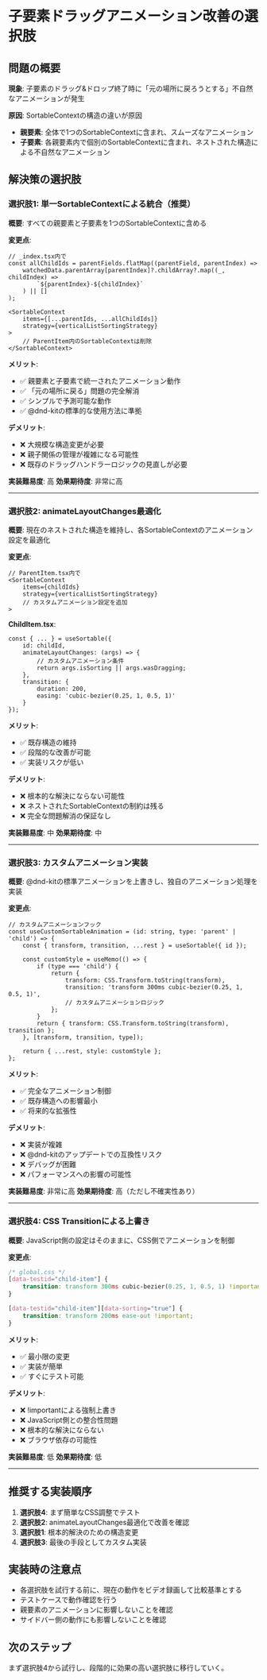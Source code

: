 # 子要素ドラッグアニメーション改善の選択肢

## 問題の概要

**現象**: 子要素のドラッグ&ドロップ終了時に「元の場所に戻ろうとする」不自然なアニメーションが発生

**原因**: SortableContextの構造の違いが原因

- **親要素**: 全体で1つのSortableContextに含まれ、スムーズなアニメーション
- **子要素**: 各親要素内で個別のSortableContextに含まれ、ネストされた構造による不自然なアニメーション

## 解決策の選択肢

### 選択肢1: 単一SortableContextによる統合（推奨）

**概要**: すべての親要素と子要素を1つのSortableContextに含める

**変更点**:

```tsx
// _index.tsx内で
const allChildIds = parentFields.flatMap((parentField, parentIndex) => 
    watchedData.parentArray[parentIndex]?.childArray?.map((_, childIndex) => 
        `${parentIndex}-${childIndex}`
    ) || []
);

<SortableContext
    items={[...parentIds, ...allChildIds]}
    strategy={verticalListSortingStrategy}
>
    // ParentItem内のSortableContextは削除
</SortableContext>
```

**メリット**:

- ✅ 親要素と子要素で統一されたアニメーション動作
- ✅ 「元の場所に戻る」問題の完全解消
- ✅ シンプルで予測可能な動作
- ✅ @dnd-kitの標準的な使用方法に準拠

**デメリット**:

- ❌ 大規模な構造変更が必要
- ❌ 親子関係の管理が複雑になる可能性
- ❌ 既存のドラッグハンドラーロジックの見直しが必要

**実装難易度**: 高
**効果期待度**: 非常に高

---

### 選択肢2: animateLayoutChanges最適化

**概要**: 現在のネストされた構造を維持し、各SortableContextのアニメーション設定を最適化

**変更点**:

```tsx
// ParentItem.tsx内で
<SortableContext
    items={childIds}
    strategy={verticalListSortingStrategy}
    // カスタムアニメーション設定を追加
>
```

**ChildItem.tsx**:

```tsx
const { ... } = useSortable({ 
    id: childId,
    animateLayoutChanges: (args) => {
        // カスタムアニメーション条件
        return args.isSorting || args.wasDragging;
    },
    transition: {
        duration: 200,
        easing: 'cubic-bezier(0.25, 1, 0.5, 1)'
    }
});
```

**メリット**:

- ✅ 既存構造の維持
- ✅ 段階的な改善が可能
- ✅ 実装リスクが低い

**デメリット**:

- ❌ 根本的な解決にならない可能性
- ❌ ネストされたSortableContextの制約は残る
- ❌ 完全な問題解消の保証なし

**実装難易度**: 中
**効果期待度**: 中

---

### 選択肢3: カスタムアニメーション実装

**概要**: @dnd-kitの標準アニメーションを上書きし、独自のアニメーション処理を実装

**変更点**:

```tsx
// カスタムアニメーションフック
const useCustomSortableAnimation = (id: string, type: 'parent' | 'child') => {
    const { transform, transition, ...rest } = useSortable({ id });
    
    const customStyle = useMemo(() => {
        if (type === 'child') {
            return {
                transform: CSS.Transform.toString(transform),
                transition: 'transform 300ms cubic-bezier(0.25, 1, 0.5, 1)',
                // カスタムアニメーションロジック
            };
        }
        return { transform: CSS.Transform.toString(transform), transition };
    }, [transform, transition, type]);
    
    return { ...rest, style: customStyle };
};
```

**メリット**:

- ✅ 完全なアニメーション制御
- ✅ 既存構造への影響最小
- ✅ 将来的な拡張性

**デメリット**:

- ❌ 実装が複雑
- ❌ @dnd-kitのアップデートでの互換性リスク
- ❌ デバッグが困難
- ❌ パフォーマンスへの影響の可能性

**実装難易度**: 非常に高
**効果期待度**: 高（ただし不確実性あり）

---

### 選択肢4: CSS Transitionによる上書き

**概要**: JavaScript側の設定はそのままに、CSS側でアニメーションを制御

**変更点**:

```css
/* global.css */
[data-testid="child-item"] {
    transition: transform 300ms cubic-bezier(0.25, 1, 0.5, 1) !important;
}

[data-testid="child-item"][data-sorting="true"] {
    transition: transform 200ms ease-out !important;
}
```

**メリット**:

- ✅ 最小限の変更
- ✅ 実装が簡単
- ✅ すぐにテスト可能

**デメリット**:

- ❌ !importantによる強制上書き
- ❌ JavaScript側との整合性問題
- ❌ 根本的な解決にならない
- ❌ ブラウザ依存の可能性

**実装難易度**: 低
**効果期待度**: 低

---

## 推奨する実装順序

1. **選択肢4**: まず簡単なCSS調整でテスト
2. **選択肢2**: animateLayoutChanges最適化で改善を確認
3. **選択肢1**: 根本的解決のための構造変更
4. **選択肢3**: 最後の手段としてカスタム実装

## 実装時の注意点

- 各選択肢を試行する前に、現在の動作をビデオ録画して比較基準とする
- テストケースで動作確認を行う
- 親要素のアニメーションに影響しないことを確認
- サイドバー側の動作にも影響しないことを確認

## 次のステップ

まず選択肢4から試行し、段階的に効果の高い選択肢に移行していく。
